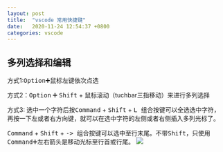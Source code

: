 ```yaml
---
layout: post
title:  "vscode 常用快捷键"
date:   2020-11-24 12:54:37 +0800
categories: vscode
---
```


## 多列选择和编辑
方式1:<kbd>Option</kbd>➕鼠标左键依次点选

方式2：<kbd>Option</kbd> ➕ <kbd>Shift</kbd> + 鼠标滚动（tuchbar三指移动）来进行多列选择

方式3:
选中一个字符后按<kbd>Command</kbd> + <kbd>Shift</kbd> + <kbd> L </kbd>组合按键可以全选选中字符，再按一下左或者右方向键，就可以在选中字符的左侧或者右侧插入多列光标了。

<kbd>Command</kbd> + <kbd>Shift</kbd> + <kbd> -> </kbd>组合按键可以选中至行末尾。不带<kbd>Shift</kbd>，只使用<kbd>Command</kbd>➕左右箭头是移动光标至行首或行尾。
![](http://sjdt.online/img/20201124_code_key.gif)



